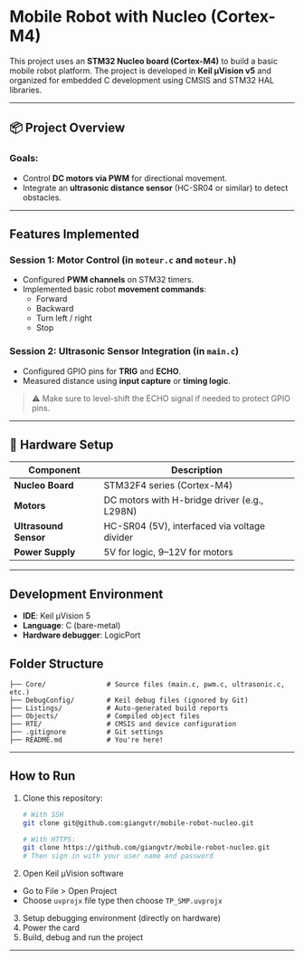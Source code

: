 # Mobile Robot with Nucleo (Cortex-M4)

This project uses an **STM32 Nucleo board (Cortex-M4)** to build a basic mobile robot platform. The project is developed in **Keil µVision v5** and organized for embedded C development using CMSIS and STM32 HAL libraries.

---

## 📦 Project Overview

### Goals:
- Control **DC motors via PWM** for directional movement.
- Integrate an **ultrasonic distance sensor** (HC-SR04 or similar) to detect obstacles.

---

## Features Implemented

### Session 1: Motor Control (in `moteur.c` and `moteur.h`)
* Configured **PWM channels** on STM32 timers.
* Implemented basic robot **movement commands**:
  - Forward
  - Backward
  - Turn left / right
  - Stop

### Session 2: Ultrasonic Sensor Integration (in `main.c`)
* Configured GPIO pins for **TRIG** and **ECHO**.
* Measured distance using **input capture** or **timing logic**.
> ⚠️ Make sure to level-shift the ECHO signal if needed to protect GPIO pins.

---

## 🔌 Hardware Setup

| Component              | Description                          |
|------------------------|--------------------------------------|
| **Nucleo Board**       | STM32F4 series (Cortex-M4)           |
| **Motors**             | DC motors with H-bridge driver (e.g., L298N) |
| **Ultrasound Sensor**  | HC-SR04 (5V), interfaced via voltage divider |
| **Power Supply**       | 5V for logic, 9–12V for motors       |

---

## Development Environment
- **IDE**: Keil µVision 5
- **Language**: C (bare-metal)
- **Hardware debugger**: LogicPort

## Folder Structure
```plaintext
├── Core/               # Source files (main.c, pwm.c, ultrasonic.c, etc.)
├── DebugConfig/        # Keil debug files (ignored by Git)
├── Listings/           # Auto-generated build reports
├── Objects/            # Compiled object files
├── RTE/                # CMSIS and device configuration
├── .gitignore          # Git settings
├── README.md           # You're here!
```
---

## How to Run

1. Clone this repository:
   ```bash
   # With SSH
   git clone git@github.com:giangvtr/mobile-robot-nucleo.git

   # With HTTPS:
   git clone https://github.com/giangvtr/mobile-robot-nucleo.git
   # Then sign in with your user name and password
   ```
2. Open Keil µVision software
- Go to File > Open Project
- Choose `uvprojx` file type then choose `TP_SMP.uvprojx`

3. Setup debugging environment (directly on hardware)
4. Power the card
5. Build, debug and run the project

---


